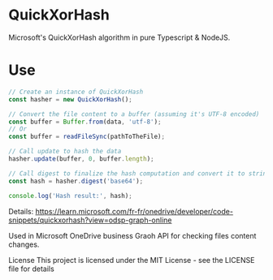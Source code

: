 # QuickXorHash
Microsoft's QuickXorHash algorithm in pure Typescript & NodeJS.

# Use
```ts
// Create an instance of QuickXorHash
const hasher = new QuickXorHash();

// Convert the file content to a buffer (assuming it's UTF-8 encoded)
const buffer = Buffer.from(data, 'utf-8');
// Or
const buffer = readFileSync(pathToTheFile);

// Call update to hash the data
hasher.update(buffer, 0, buffer.length);

// Call digest to finalize the hash computation and convert it to string (use a BufferEncoding parameter as .toString() method)
const hash = hasher.digest('base64');

console.log('Hash result:', hash);
```

Details:
https://learn.microsoft.com/fr-fr/onedrive/developer/code-snippets/quickxorhash?view=odsp-graph-online

Used in Microsoft OneDrive business Graoh API for checking files content changes.

License
This project is licensed under the MIT License - see the LICENSE file for details
